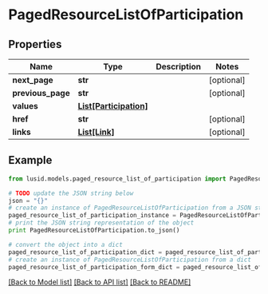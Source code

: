 # PagedResourceListOfParticipation


## Properties
Name | Type | Description | Notes
------------ | ------------- | ------------- | -------------
**next_page** | **str** |  | [optional] 
**previous_page** | **str** |  | [optional] 
**values** | [**List[Participation]**](Participation.md) |  | 
**href** | **str** |  | [optional] 
**links** | [**List[Link]**](Link.md) |  | [optional] 

## Example

```python
from lusid.models.paged_resource_list_of_participation import PagedResourceListOfParticipation

# TODO update the JSON string below
json = "{}"
# create an instance of PagedResourceListOfParticipation from a JSON string
paged_resource_list_of_participation_instance = PagedResourceListOfParticipation.from_json(json)
# print the JSON string representation of the object
print PagedResourceListOfParticipation.to_json()

# convert the object into a dict
paged_resource_list_of_participation_dict = paged_resource_list_of_participation_instance.to_dict()
# create an instance of PagedResourceListOfParticipation from a dict
paged_resource_list_of_participation_form_dict = paged_resource_list_of_participation.from_dict(paged_resource_list_of_participation_dict)
```
[[Back to Model list]](../README.md#documentation-for-models) [[Back to API list]](../README.md#documentation-for-api-endpoints) [[Back to README]](../README.md)


